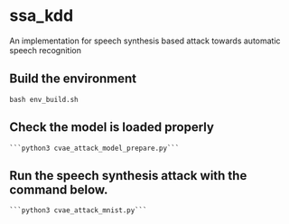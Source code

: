 # ssa_kdd
An implementation for speech synthesis based attack towards automatic speech recognition

## Build the environment
   ```bash env_build.sh```
## Check the model is loaded properly
    ```python3 cvae_attack_model_prepare.py```
## Run the speech synthesis attack with the command below.
    ```python3 cvae_attack_mnist.py```
